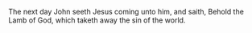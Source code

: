 The next day John seeth Jesus coming unto him, and saith, Behold the Lamb of God, which taketh away the sin of the world.
